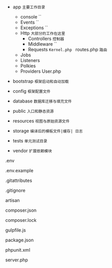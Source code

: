  - app  `主要工作目录`
    - console   ``
    - Events    ``
    - Exceptions    ``
    - Http  `大部分的工作在这里`
        - Controllers   `控制器`
        - Middleware     ``
        - Requests    ``
        Kernel.php  ``
        routes.php  `路由`
    - Jobs
    - Listeners
    - Polkies
    - Providers
    User.php
 - bootstrap    `框架启动和自动加载`
 
 - config   `框架配置文件`
 
 - database     `数据库迁移与填充文件`
 
 - public   `入口和静态资源`
 
 - resources    `视图与原始资源文件`
 
 - storage  `编译后的模板文件|缓存| 日志`
 
 - tests    `单元测试目录`
 
 - vendor   `扩展依赖模块`
 
 .env
 
 .env.example
 
 .gitattributes
 
 .gitignore
 
 artisan
 
 composer.json
 
 composer.lock
 
 gulpfile.js
 
 package.json
 
 phpunit.xml
 
 server.php
 